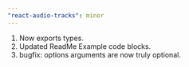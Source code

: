 ```yaml
---
"react-audio-tracks": minor
---
```


1. Now exports types.
2. Updated ReadMe Example code blocks.
3. bugfix: options arguments are now truly optional.
